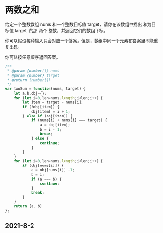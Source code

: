 # 两数之和
给定一个整数数组 nums 和一个整数目标值 target，请你在该数组中找出 和为目标值 target  的那 两个 整数，并返回它们的数组下标。

你可以假设每种输入只会对应一个答案。但是，数组中同一个元素在答案里不能重复出现。

你可以按任意顺序返回答案。

```javascript
/**
 * @param {number[]} nums
 * @param {number} target
 * @return {number[]}
 */
var twoSum = function(nums, target) {
    let a,b,obj={};
    for (let i=0,len=nums.length;i<len;i++) {
        let item = target - nums[i];
        if (!obj[item]) {
            obj[item] = i + 1;
        } else if (obj[item]) {
            if (nums[i] + nums[i] === target) {
                a = obj[item];
                b = i - 1;
                break;
            } else {
                continue;
            }
        }
    }
    for (let i=0,len=nums.length;i<len;i++) {
        if (obj[nums[i]]) {
            a = obj[nums[i]] -1;
            b = i;
            if (a === b) {
                continue;
            }
            break;
        }
    }
    return [a, b]
};
```
## 2021-8-2